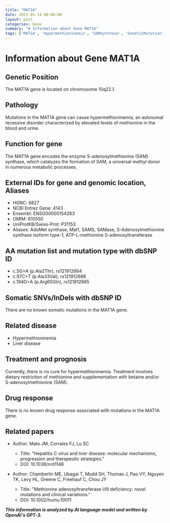 ```yaml
---
title: "MAT1A"
date: 2023-05-14 00:00:00
layout: post
categories: Gene
summary: "# Information about Gene MAT1A"
tags: ['MAT1A', 'Hypermethioninemia', 'SAMsynthase', 'GeneticMutation', 'LiverDisease', 'Treatment', 'MethionineRestriction', 'BetaineSupplementation']
---
```


# Information about Gene MAT1A
## Genetic Position
The MAT1A gene is located on chromosome 10q22.1.

## Pathology
Mutations in the MAT1A gene can cause hypermethioninemia, an autosomal recessive disorder characterized by elevated levels of methionine in the blood and urine.

## Function for gene
The MAT1A gene encodes the enzyme S-adenosylmethionine (SAM) synthase, which catalyzes the formation of SAM, a universal methyl donor in numerous metabolic processes.

## External IDs for gene and genomic location, Aliases
- HGNC: 6827
- NCBI Entrez Gene: 4143
- Ensembl: ENSG00000154263
- OMIM: 610550
- UniProtKB/Swiss-Prot: P31153
- Aliases: AdoMet synthase, Mat1, SAMS, SAMase, S-Adenosylmethionine synthase isoform type-1, ATP-L-methionine S-adenosyltransferase

## AA mutation list and mutation type with dbSNP ID
- c.5G>A (p.Ala2Thr), rs121912664
- c.97C>T (p.Ala33Val), rs121912666
- c.194G>A (p.Arg65Gln), rs121912665

## Somatic SNVs/InDels with dbSNP ID
There are no known somatic mutations in the MAT1A gene.

## Related disease
- Hypermethioninemia
- Liver disease

## Treatment and prognosis
Currently, there is no cure for hypermethioninemia. Treatment involves dietary restriction of methionine and supplementation with betaine and/or S-adenosylmethionine (SAM).

## Drug response
There is no known drug response associated with mutations in the MAT1A gene.

## Related papers
- Author: Mato JM, Corrales FJ, Lu SC
  - Title: "Hepatitis C virus and liver disease: molecular mechanisms, progression and therapeutic strategies." 
  - DOI: 10.1038/nrd1148 
  
- Author: Chamberlin ME, Ubagai T, Mudd SH, Thomas J, Pao VY, Nguyen TK, Levy HL, Greene C, Freehauf C, Chou JY
  - Title: "Methionine adenosyltransferase I/III deficiency: novel mutations and clinical variations." 
  - DOI: 10.1002/humu.10011

**_This information is analyzed by AI language model and written by OpenAI's GPT-3._**